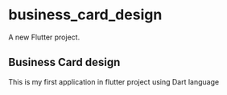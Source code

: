 # business_card_design

A new Flutter project.

## Business Card design

This is my first application in flutter project using Dart language

